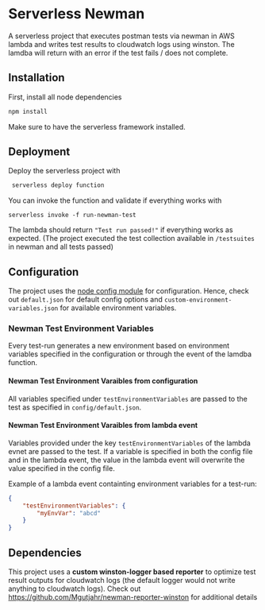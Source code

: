 # Serverless Newman
A serverless project that executes postman tests via newman in AWS lambda and writes test results to cloudwatch logs using winston. The lamdba will return with an error if the test fails / does not complete. 

## Installation 
First, install all node dependencies 
```sh
npm install
```
Make sure to have the serverless framework installed. 

## Deployment 
Deploy the serverless project with
```sh
 serverless deploy function
```

You can invoke the function and validate if everything works with 
```
serverless invoke -f run-newman-test
```

The lambda should return `"Test run passed!"` if everything works as expected. (The project executed the test collection available in `/testsuites` in newman and all tests passed)

## Configuration
The project uses the [node config module](https://github.com/lorenwest/node-config) for configuration. Hence, check out `default.json` for default config options and `custom-environment-variables.json` for available environment variables. 

### Newman Test Environment Variables
Every test-run generates a new environment based on environment variables specified in the configuration or through the event of the lamdba function.

#### Newman Test Environment Varaibles from configuration 
All variables specified under `testEnvironmentVariables` are passed to the test as specified in `config/default.json`.

#### Newman Test Environment Varaibles from lambda event
Variables provided under the key `testEnvironmentVariables` of the lambda evnet are passed to the test. If a variable is specified in both the config file and in the lambda event, the value in the lambda event will overwrite the value specified in the config file. 

Example of a lambda event containting environment variables for a test-run: 
```json
{
    "testEnvironmentVariables": {
        "myEnvVar": "abcd"
    }
}
```

## Dependencies 
This project uses a **custom winston-logger based reporter** to optimize test result outputs for cloudwatch logs (the default logger would not write anything to cloudwatch logs). Check out https://github.com/Mgutjahr/newman-reporter-winston for additional details